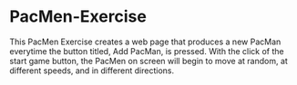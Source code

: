 # PacMen-Exercise

This PacMen Exercise creates a web page that produces a new PacMan everytime the button titled, Add PacMan, is pressed. With the click of the start game button, the PacMen on screen will begin to move at random, at different speeds, and in different directions. 
